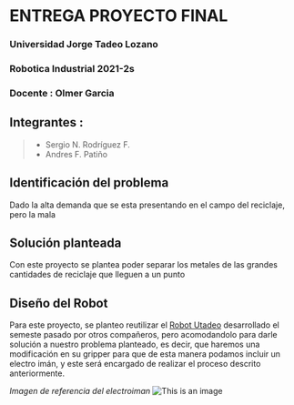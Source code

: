 # ENTREGA PROYECTO FINAL

### Universidad Jorge Tadeo Lozano 
### Robotica Industrial 2021-2s
### Docente : Olmer Garcia 
## Integrantes :
> - Sergio N. Rodríguez F.
> - Andres F. Patiño 
## Identificación del problema
Dado la alta demanda que se esta presentando en el campo del reciclaje, pero la mala 
## Solución planteada
Con este proyecto se plantea poder separar los metales de las grandes cantidades de reciclaje que lleguen a un punto 
## Diseño del Robot 
Para este proyecto, se planteo reutilizar el [Robot Utadeo](https://github.com/olmerg/rtb_serial_robot/tree/main/RobotUtadeo/urdf) desarrollado el semeste pasado por otros compañeros, pero acomodandolo para darle solución a nuestro problema planteado, es decir, que haremos una modificación en su gripper para que de esta manera podamos incluir un electro imán, y este será encargado de realizar el proceso descrito anteriormente. 

*Imagen de referencia del electroiman* 
![This is an image](https://www.hwlibre.com/wp-content/uploads/2020/01/electroiman.jpg) 
